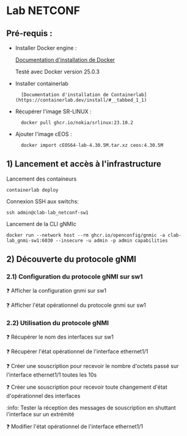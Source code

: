 # Lab NETCONF


## Pré-requis :

* Installer Docker engine :

    [Documentation d'installation de Docker](https://docs.docker.com/engine/install/ubuntu/)

    Testé avec Docker version 25.0.3

* Installer containerlab

        [Documentation d'installation de Containerlab](https://containerlab.dev/install/#__tabbed_1_1)

* Récupérer l'image SR-LINUX :

        docker pull ghcr.io/nokia/srlinux:23.10.2

* Ajouter l'image cEOS :

        docker import cEOS64-lab-4.30.5M.tar.xz ceos:4.30.5M

## 1) Lancement et accès à l'infrastructure

Lancement des containeurs

    containerlab deploy

Connexion SSH aux switchs:

    ssh admin@clab-lab_netconf-sw1

Lancement de la CLI gNMIc

    docker run --network host --rm ghcr.io/openconfig/gnmic -a clab-lab_gnmi-sw1:6030 --insecure -u admin -p admin capabilities

## 2) Découverte du protocole gNMI

### 2.1) Configuration du protocole gNMI sur sw1

:question: Afficher la configuration gnmi sur sw1

:question: Afficher l'état opérationnel du protocole gnmi sur sw1


### 2.2) Utilisation du protocole gNMI

:question: Récupérer le nom des interfaces sur sw1

:question: Récupérer l'état opérationnel de l'interface ethernet1/1

:question: Créer une souscription pour recevoir le nombre d'octets passé sur l'interface ethernet1/1 toutes les 10s

:question: Créer une souscription pour recevoir toute changement d'état d'opérationnel des interfaces

:info: Tester la réception des messages de souscription en shuttant l'interface sur un extrémité

:question: Modifier l'état opérationnel de l'interface ethernet1/1